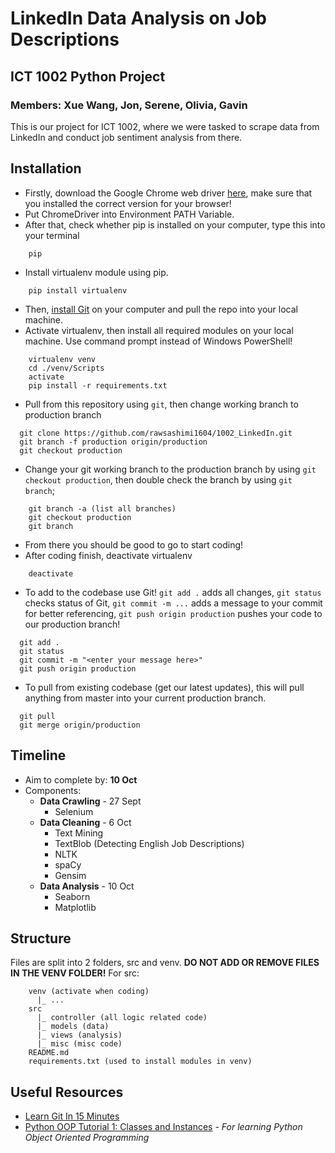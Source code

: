 # LinkedIn Data Analysis on Job Descriptions

## ICT 1002 Python Project

### Members: Xue Wang, Jon, Serene, Olivia, Gavin

This is our project for ICT 1002, where we were tasked to scrape data from LinkedIn and conduct job sentiment analysis from there.

## Installation

- Firstly, download the Google Chrome web driver [here](https://chromedriver.chromium.org/downloads), make sure that you installed the correct version for your browser!
- Put ChromeDriver into Environment PATH Variable.
- After that, check whether pip is installed on your computer, type this into your terminal

```
    pip
```

- Install virtualenv module using pip.

```
    pip install virtualenv
```

- Then, [install Git](https://git-scm.com/download/win) on your computer and pull the repo into your local machine.
- Activate virtualenv, then install all required modules on your local machine. Use command prompt instead of Windows PowerShell!

```
    virtualenv venv
    cd ./venv/Scripts
    activate
    pip install -r requirements.txt
```

- Pull from this repository using `git`, then change working branch to production branch

```
  git clone https://github.com/rawsashimi1604/1002_LinkedIn.git
  git branch -f production origin/production
  git checkout production
```

- Change your git working branch to the production branch by using `git checkout production`, then double check the branch by using `git branch`;

```
    git branch -a (list all branches)
    git checkout production
    git branch
```

- From there you should be good to go to start coding!
- After coding finish, deactivate virtualenv

```
    deactivate
```

- To add to the codebase use Git! `git add .` adds all changes, `git status` checks status of Git, `git commit -m ...` adds a message to your commit for better referencing, `git push origin production` pushes your code to our production branch!

```
  git add .
  git status
  git commit -m "<enter your message here>"
  git push origin production
```

- To pull from existing codebase (get our latest updates), this will pull anything from master into your current production branch.

```
  git pull
  git merge origin/production
```

## Timeline

- Aim to complete by: **10 Oct**
- Components:
  - **Data Crawling** - 27 Sept
    - Selenium
  - **Data Cleaning** - 6 Oct
    - Text Mining
    - TextBlob (Detecting English Job Descriptions)
    - NLTK
    - spaCy
    - Gensim
  - **Data Analysis** - 10 Oct
    - Seaborn
    - Matplotlib

## Structure

Files are split into 2 folders, src and venv. **DO NOT ADD OR REMOVE FILES IN THE VENV FOLDER!**
For src:

```
    venv (activate when coding)
      |_ ...
    src
      |_ controller (all logic related code)
      |_ models (data)
      |_ views (analysis)
      |_ misc (misc code)
    README.md
    requirements.txt (used to install modules in venv)
```

## Useful Resources

- [Learn Git In 15 Minutes](https://www.youtube.com/watch?v=USjZcfj8yxE&ab_channel=ColtSteele)
- [Python OOP Tutorial 1: Classes and Instances](https://www.youtube.com/watch?v=ZDa-Z5JzLYM&t=5s&ab_channel=CoreySchafer) _- For learning Python Object Oriented Programming_
